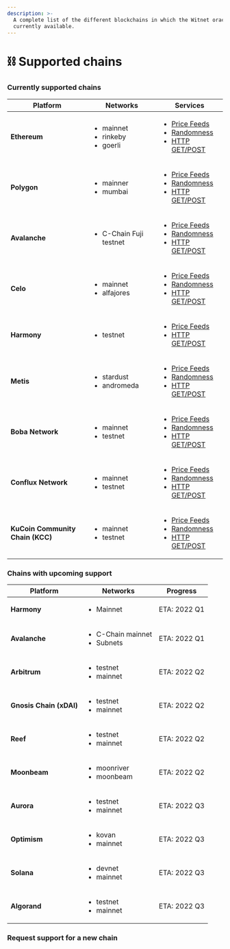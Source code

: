 ```yaml
---
description: >-
  A complete list of the different blockchains in which the Witnet oracle is
  currently available.
---
```


# ⛓ Supported chains

### Currently supported chains

| Platform                         | Networks                                                 | Services                                                                                                                                                                                                                                                                                                                                              |
| -------------------------------- | -------------------------------------------------------- | ----------------------------------------------------------------------------------------------------------------------------------------------------------------------------------------------------------------------------------------------------------------------------------------------------------------------------------------------------- |
| **Ethereum**                     | <ul><li>mainnet</li><li>rinkeby</li><li>goerli</li></ul> | <ul><li><a href="broken-reference/">Price Feeds</a></li><li><a href="../smart-contracts/witnet-randomness-oracle/contract-addresses.md#ethereum">Randomness</a></li><li><a href="../smart-contracts/apis-and-http-get-post-oracle/contracts-addresses.md#ethereum">HTTP GET/POST</a></li></ul>                                                        |
| **Polygon**                      | <ul><li>mainner</li><li>mumbai</li></ul>                 | <ul><li><a href="broken-reference/">Price Feeds</a></li><li><a href="../smart-contracts/witnet-randomness-oracle/contract-addresses.md#polygon">Randomness</a></li><li><a href="../smart-contracts/apis-and-http-get-post-oracle/contracts-addresses.md#polygon">HTTP GET/POST</a></li></ul>                                                          |
| **Avalanche**                    | <ul><li>C-Chain Fuji testnet</li></ul>                   | <ul><li><a href="../smart-contracts/price-feeds/addresses/avalanche.md">Price Feeds</a></li><li><a href="../smart-contracts/witnet-randomness-oracle/contract-addresses.md#avalanche-c-chains">Randomness</a></li><li><a href="../smart-contracts/apis-and-http-get-post-oracle/contracts-addresses.md#avalanche-c-chain">HTTP GET/POST</a></li></ul> |
| **Celo**                         | <ul><li>mainnet</li><li>alfajores</li></ul>              | <ul><li><a href="broken-reference/">Price Feeds</a></li><li><a href="../smart-contracts/witnet-randomness-oracle/contract-addresses.md#celo">Randomness</a></li><li><a href="../smart-contracts/apis-and-http-get-post-oracle/contracts-addresses.md#celo">HTTP GET/POST</a></li></ul>                                                                |
| **Harmony**                      | <ul><li>testnet</li></ul>                                | <ul><li><a href="broken-reference/">Price Feeds</a></li><li><a href="../smart-contracts/apis-and-http-get-post-oracle/contracts-addresses.md#harmony">HTTP GET/POST</a></li></ul>                                                                                                                                                                     |
| **Metis**                        | <ul><li>stardust</li><li>andromeda</li></ul>             | <ul><li><a href="broken-reference/">Price Feeds</a></li><li><a href="../smart-contracts/witnet-randomness-oracle/contract-addresses.md#metis">Randomness</a></li><li><a href="../smart-contracts/apis-and-http-get-post-oracle/contracts-addresses.md#metis">HTTP GET/POST</a></li></ul>                                                              |
| **Boba Network**                 | <ul><li>mainnet</li><li>testnet</li></ul>                | <ul><li><a href="broken-reference/">Price Feeds</a></li><li><a href="../smart-contracts/witnet-randomness-oracle/contract-addresses.md#boba-network">Randomness</a></li><li><a href="../smart-contracts/apis-and-http-get-post-oracle/contracts-addresses.md#boba-network">HTTP GET/POST</a></li></ul>                                                |
| **Conflux Network**              | <ul><li>mainnet</li><li>testnet</li></ul>                | <ul><li><a href="broken-reference/">Price Feeds</a></li><li><a href="../smart-contracts/witnet-randomness-oracle/contract-addresses.md#conflux-network">Randomness</a></li><li><a href="../smart-contracts/apis-and-http-get-post-oracle/contracts-addresses.md#conflux-network">HTTP GET/POST</a></li></ul>                                          |
| **KuCoin Community Chain (KCC)** | <ul><li>mainnet</li><li>testnet</li></ul>                | <ul><li><a href="broken-reference/">Price Feeds</a></li><li><a href="../smart-contracts/witnet-randomness-oracle/contract-addresses.md#kucoin-community-chain">Randomness</a></li><li><a href="../smart-contracts/apis-and-http-get-post-oracle/contracts-addresses.md#kucoin-community-chain">HTTP GET/POST</a></li></ul>                            |

### Chains with upcoming support

| Platform                | Networks                                          | Progress     |
| ----------------------- | ------------------------------------------------- | ------------ |
| **Harmony**             | <ul><li>Mainnet</li></ul>                         | ETA: 2022 Q1 |
| **Avalanche**           | <ul><li>C-Chain mainnet</li><li>Subnets</li></ul> | ETA: 2022 Q1 |
| **Arbitrum**            | <ul><li>testnet</li><li>mainnet</li></ul>         | ETA: 2022 Q2 |
| **Gnosis Chain (xDAI)** | <ul><li>testnet</li><li>mainnet</li></ul>         | ETA: 2022 Q2 |
| **Reef**                | <ul><li>testnet</li><li>mainnet</li></ul>         | ETA: 2022 Q2 |
| **Moonbeam**            | <ul><li>moonriver</li><li>moonbeam</li></ul>      | ETA: 2022 Q2 |
| **Aurora**              | <ul><li>testnet</li><li>mainnet</li></ul>         | ETA: 2022 Q3 |
| **Optimism**            | <ul><li>kovan</li><li>mainnet</li></ul>           | ETA: 2022 Q3 |
| **Solana**              | <ul><li>devnet</li><li>mainnet</li></ul>          | ETA: 2022 Q3 |
| **Algorand**            | <ul><li>testnet</li><li>mainnet</li></ul>         | ETA: 2022 Q3 |

### Request support for a new chain
